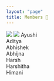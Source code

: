 ```yaml
---
layout: "page"
title: Members 🎰
---
```

<image src="./pics/WhatsApp Image 2020-04-24 at 8.34.44 PM.jpeg"></image>
<image src=".\pics\WhatsApp Image 2020-04-24 at 8.34.43 PM.jpeg"></image>
Ayushi
<br>
Aditya
<br>
Abhishek
<br>
Abhijna
<br>
Harsh
<br>
Harshitha
<br>
Himani
